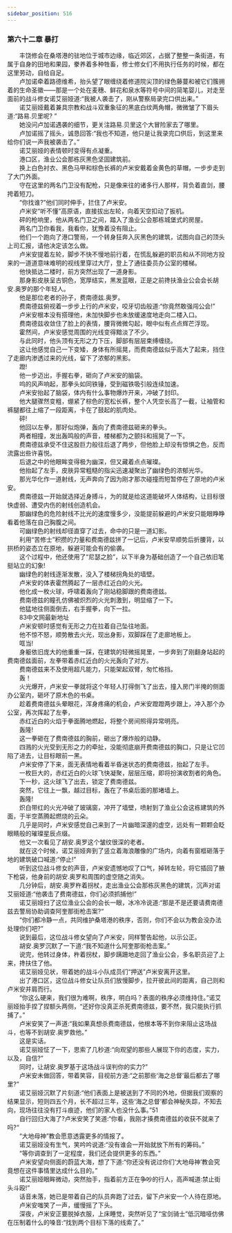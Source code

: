 ```yaml
---
sidebar_position: 516
---
```

### 第六十二章 暴打  


　　丰饶修会在桑塔港的驻地位于城市边缘，临近郊区，占据了整整一条街道，有属于自身的田地和果园，豢养着多种牲畜，修士修女们不用执行任务的时候，都在这里劳动，自给自足。  
　　卢加诺牵着路德维希，抬头望了眼缠绕着修道院尖顶的绿色藤蔓和被它们簇拥着的生命圣徽——那是一个处在麦穗、鲜花和泉水等符号中间的简笔婴儿，对走至面前的战斗修女诺艾丽娅道:“我被人袭击了，刚从警察局录完口供出来。”  
　　诺艾丽娅戴着兼具宗教和战斗双重象征的黑底白纹两角帽，微微皱了下眉头道:“路易.贝里呢? ”  
　　她没问卢加诺遇袭的细节，更关注路易.贝里这个大冒险家去了哪里。  
　　卢加诺摇了摇头，诚恳回答:“我也不知道，他只是让我录完口供后，到这里来给你们说一声我被袭击了。”  
　　诺艾丽娅的表情顿时变得有点凝重。  
　　港口区，渔业公会那栋灰黑色坚固建筑前。  
　　换上白色衬衣、黑色马甲和棕色长裤的卢米安戴着金黄色的草帽，一步步走到了大门外面。  
　　守在这里的两名门卫没有配枪，只是像来往的诸多行人那样，背负着直剑，腰挎着短刀。  
　　“你找谁?”他们同时伸手，拦住了卢米安。  
　　卢米安“听不懂”高原语，直接拔出左轮，向着天空扣动了扳机。  
　　砰的枪响里，他从两名门卫之间，踏入了渔业公会那栋城堡式的房屋。  
　　两名门卫你看我，我看你，犹豫着没有阻止。  
　　他们一个跑向了港口警局，一个转身狂奔入灰黑色的建筑，试图向自己的顶头上司汇报，请他决定该怎么做。  
　　卢米安提着左轮，脚步不快不慢地前行着，在慌乱躲避的职员和从不同地方投来的一道道意味难明的视线里穿过大厅，登上了通往委员办公室的楼梯。  
　　他快抵达二楼时，前方突然出现了一道身影。  
　　那身影皮肤呈古铜色，宽厚结实，黑发蓝眼，正是之前搀扶渔业公会会长胡安.奥罗的那个年轻人。  
　　他是那位老者的孙子，费南德兹.奥罗。  
　　费南德兹俯视着一步步上行的卢米安，咬牙切齿般道:“你竟然敢强闯公会!”  
　　卢米安根本没有搭理他，未加快脚步也未放缓速度地走向二楼入口。  
　　费南德兹收敛住了脸上的表情，腰背微微勾起，眼中似有点点辉芒浮现。  
　　霍然间，卢米安感觉周围的光线变得黯淡了不少。  
　　与此同时，他头顶有无形之力下压，脚部有层层束缚缠绕。  
　　这让他感觉自己一下变矮，身体有所摇晃，而费南德兹似乎高大了起来，挡住了走廊内渗透过来的光线，留下了浓郁的黑影。  
　　蹬!  
　　他一步迈出，手握右拳，砸向了卢米安的脑袋。  
　　呜的风声响起，那拳头如同铁锤，受到磁铁吸引般连续加速。  
　　卢米安抬起了脑袋，体内有什么事物爆炸开来，冲破了封印。  
　　他大腿骤然变粗，绷紧了棕色的宽松长裤，整个人凭空长高了一截，让袖管和裤腿都往上缩了一段距离，卡在了鼓起的肌肉处。  
　　砰!  
　　他回以左拳，那好似炮弹，轰向了费南德兹砸来的拳头。  
　　两者相撞，发出轰鸣般的声音，楼梯都为之颤抖和摇晃了一下。  
　　费南德兹承受不住这股巨力般往后退了两步，但他脸上却没有惊惧之色，反而流露出些许喜悦。  
　　后退之中的他眼眸变得极为幽深，但又藏着点点璀璨。  
　　他抬起了左手，皮肤异常粗糙的指尖迅速凝聚出了幽绿色的浓郁光华。  
　　那光华化作一道射线，无声奔向了因为刚才那次碰撞而短暂停在了原地的卢米安。  
　　费南德兹一开始就选择近身搏斗，为的就是给这道能破坏人体结构，让目标很快虚弱、遭受内伤的射线创造机会。  
　　那幽绿色的危险射线不比光的速度慢多少，没能提前躲避的卢米安只能眼睁睁看着他落在自己胸腹之间。  
　　可幽绿色的射线却径直穿了过去，命中的只是一道幻影。  
　　利用“苦修士”积攒的力量和费南德兹拼了一记后，卢米安早顺势后折腰背，以拱桥的姿态立在原地，躲避可能会有的偷袭。  
　　这个过程中，他还使用了“尼瑟之脸”，以下半身为基础创造了一个自己依旧笔挺站立的幻象!  
　　幽绿色的射线逐渐发散，没入了楼梯拐角处的墙壁。  
　　卢米安的体表霍然腾起了一层赤红近白的火光。  
　　他化成一枚火球，呼啸着轰向了刚站稳脚跟的费南德兹。  
　　费南德兹的瞳孔仿佛被炽烈的火光刺激到，明显缩了一下。  
　　他猛地往侧面倒去，右手握拳，向下一拉。  
　　83中文网最新地址  
　　卢米安顿时感觉有无形之力在拉着自己坠往地面。  
　　他不惊不怒，顺势散去火光，现出身影，双脚踩在了走廊地板上。  
　　哐当!  
　　身躯依旧庞大的他重重一踩，在建筑的轻微摇晃里，一步奔到了刚翻身站起的费南德兹面前，左拳带着赤红近白的火光轰向了对方。  
　　费南德兹来不及使用超凡能力，只能架起双臂，匆忙格挡。  
　　轰！  
　　火光爆开，卢米安一拳就将这个年轻人打得倒飞了出去，撞入房门半掩的侧面办公室内，砸坏了原木色的书桌。  
　　趁着费南德兹头晕眼花，浑身疼痛的机会，卢米安蹬蹬两步跟上，冲入那个办公室，再次挥起了左拳，  
　　赤红近白的火焰于拳面腾地燃起，将整个房间照得异常明亮。  
　　轰隆!  
　　这一拳砸在了费南德兹的胸前，砸出了爆炸般的动静。  
　　四溅的火光受到无形之力的牵扯，没能彻底崩开费南德兹的胸口，只是让它凹陷了进去，让目标眼前一黑。  
　　卢米安停了下来，面无表情地看着半昏迷状态的费南德兹，抬起了左手。  
　　一枚巨大的，赤红近白的火球飞快凝聚，层层压缩，即将扮演收割者的角色。  
　　下一秒，这火球飞了出去，锁定了费南德兹。  
　　突然，它往上一飘，越过目标，轰在了书桌后面的那堵墙上。  
　　轰隆!  
　　炽白带红的火光冲破了玻璃窗，冲开了墙壁，喷射到了渔业公会这栋建筑的外面，于半空蒸腾起燃烧的云朵。  
　　几乎是同时，卢米安感觉自己来到了一片幽暗深邃的虚空，远处有一颗颗会眨眼睛般的璀璨星辰点缀。  
　　他又一次看见了胡安.奥罗这个皱纹很深的老者。  
　　就在这个时候，诺艾丽娅奔到了竖立着海浪雕像的广场内，向着有窗框砸落于地的建筑破口喊道:“停止!”  
　　听到这位战斗修女的声音，卢米安遗憾地叹了口气，掉转左轮，将它插回了腋下枪袋，他身前的胡安.奥罗和周围的虚空随之消失。  
　　几分钟后，胡安.奥罗杵着拐杖，走出渔业公会那栋灰黑色的建筑，沉声对诺艾丽娅道:“他袭击了费南德兹，你们必须抓捕他!”  
　　诺艾丽娅扫了这位渔业公会的会长一眼，冰冷冷说道:“那是不是还要请费南德兹去警局协助调查阿奎那街枪击案?“  
　　“你们都冷静一点，共同维护桑塔港的秩序，否则，你们不会以为教会没办法处理你们吧?”  
　　说到最后，这位战斗修女望向了卢米安，同样警告起他，以示公正。  
　　胡安.奥罗沉默了一下道:“我不知道什么阿奎那街枪击案。”  
　　说完，他转过身体，杵着拐杖，脚步蹒跚地走回了渔业公会，多名职员迎了上来，搀扶住了他。  
　　诺艾丽娅见状，带着她的战斗小队成员们“押送”卢米安离开这里。  
　　出了港口区，这位战斗修女让队员们放慢脚步，拉开彼此间的距离，自己则和卢米安并肩而行。  
　　“你这么硬来，我们很为难啊，秩序，明白吗？表面的秩序必须维持住。”诺艾丽娅抬手捏了捏额头两侧，“还好你没真正杀死费南德兹，要不然，我只能执行抓捕了。”  
　　卢米安笑了一声道:“我如果真想杀费南德兹，他根本等不到你来阻止这场战斗，也等不到胡安.奥罗救他。”  
　　这是实话。  
　　诺艾丽娅怔了一下，思索了几秒道:“向观望的那些人展现下你的态度，实力，以及，自信?”  
　　同时，让胡安.奥罗基于这场战斗误判你的实力?”  
　　卢米安未做回答，带着笑容，目视前方道:“之前那些‘海之总督’最后都去了哪里?”  
　　诺艾丽娅沉默了片刻道:“他们表面上是被送到了不同的外地，但据我们观察的结果显示，短则四五个月，长不超过三年，这些‘海之总督’都会神秘失踪，不知去向，现场往往没有打斗痕迹，他们的家人也没什么事。”51  
　　自行回归大海了?卢米安笑了笑道:“你看，我刚才揍费南德兹的收获不就来了吗?“  
　　“大地母神”教会愿意透露更多的情报了。  
　　诺艾丽娅没有生气，笑吟吟说道:“没有谁会一开始就放下所有的筹码。”  
　　“等你调查到了一定程度，我们还会提供更多的东西。”  
　　卢米安望向侧面的蔚蓝大海，想了下道:“你还没有说过你们‘大地母神’教会究竟想在这件事情里达成什么目的。”  
　　诺艾丽娅眼眸微动，突然抬手，指着前方正在争吵的行人，高声喊道:禁止街头斗殴!”  
　　话音未落，她已是带着自己的队员奔跑了过去，留下卢米安一个人待在原地。  
　　卢米安嗤笑了一声，缓慢摇了下头。  
　　深夜，卢米安正要脱掉衣服，上床睡觉，突然听见了“宝剑骑士”低沉暗哑仿佛在压制着什么的嗓音:“找到两个目标下落的线索了。”  
